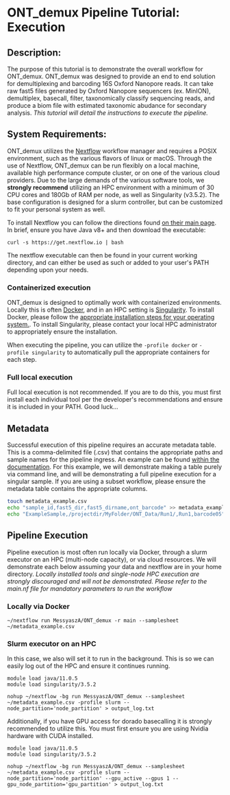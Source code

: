 # ONT_demux Pipeline Tutorial: Execution
## Description:
The purpose of this tutorial is to demonstrate the overall workflow for ONT_demux. ONT_demux was designed to provide an end to end solution for demultiplexing and barcoding 16S Oxford Nanopore reads. It can take raw fast5 files generated by Oxford Nanopore sequencers (ex. MinION), demultiplex, basecall, filter, taxonomically classify sequencing reads, and produce a biom file with estimated taxonomic abudance for secondary analysis. 
*This tutorial will detail the instructions to execute the pipeline.*

## System Requirements:
ONT_demux utilizes the [Nextflow](https://www.nextflow.io/) workflow manager and requires a POSIX environment, such as the various flavors of linux or macOS. Through the use of Nextflow, ONT_demux can be run flexibly on a local machine, available high performance compute cluster, or on one of the various cloud providers. Due to the large demands of the various software tools, we **strongly recommend** utilizing an HPC environment with a minimum of 30 CPU cores and 180Gb of RAM per node, as well as Singularity (v3.5.2). The base configuration is designed for a slurm controller, but can be customized to fit your personal system as well. 

To install Nextflow you can follow the directions found [on their main page](https://www.nextflow.io/). In brief, ensure you have Java v8+ and then download the executable:
```
curl -s https://get.nextflow.io | bash
```
The nextflow executable can then be found in your current working directory, and can either be used as such or added to your user's PATH depending upon your needs. 
### Containerized execution
ONT_demux is designed to optimally work with containerized environments. Locally this is often [Docker](https://www.docker.com/), and in an HPC setting is [Singularity](https://sylabs.io/singularity/). To install Docker, please follow the [appropriate installation steps for your operating system.](https://docs.docker.com/get-docker/). To install Singularity, please contact your local HPC administrator to appropriately ensure the installation. 

When executing the pipeline, you can utilize the ```-profile docker``` or ```-profile singularity``` to automatically pull the appropriate containers for each step. 

### Full local execution
Full local execution is not recommended. If you are to do this, you must first install each individual tool per the developer's recommendations and ensure it is included in your PATH. Good luck...

## Metadata
Successful execution of this pipeline requires an accurate metadata table. This is a comma-delimited file (.csv) that contains the appropriate paths and sample names for the pipeline ingress. An example can be found [within the documentation](https://github.com/MessyaszA/ONT_demux/blob/main/docs/example_metadata.csv). For this example, we will demonstrate making a table purely via command line, and will be demonstrating a full pipeline execution for a singular sample. If you are using a subset workflow, please ensure the metadata table contains the appropriate columns. 

```bash
touch metadata_example.csv
echo "sample_id,fast5_dir,fast5_dirname,ont_barcode" >> metadata_example.csv
echo "ExampleSample,/projectdir/MyFolder/ONT_Data/Run1/,Run1,barcode05" >> metadata_example.csv
```

## Pipeline Execution
Pipeline execution is most often run locally via Docker, through a slurm executor on an HPC (multi-node capacity), or via cloud resources. We will demonstrate each below assuming your data and nextflow are in your home directory. *Locally installed tools and single-node HPC execution are strongly discouraged and will not be demonstrated. Please refer to the main.nf file for mandatory parameters to run the workflow*

### Locally via Docker
```
~/nextflow run MessyaszA/ONT_demux -r main --samplesheet ~/metadata_example.csv
```

### Slurm executor on an HPC
In this case, we also will set it to run in the background. This is so we can easily log out of the HPC and ensure it continues running. 
```
module load java/11.0.5
module load singularity/3.5.2

nohup ~/nextflow -bg run MessyaszA/ONT_demux --samplesheet ~/metadata_example.csv -profile slurm --node_partition='node_partition' > output_log.txt
```

Additionally, if you have GPU access for dorado basecalling it is strongly recommended to utilize this. You must first ensure you are using Nvidia hardware with CUDA installed. 
```
module load java/11.0.5
module load singularity/3.5.2

nohup ~/nextflow -bg run MessyaszA/ONT_demux --samplesheet ~/metadata_example.csv -profile slurm --node_partition='node_partition' --gpu_active --gpus 1 --gpu_node_partition='gpu_partition' > output_log.txt
```
